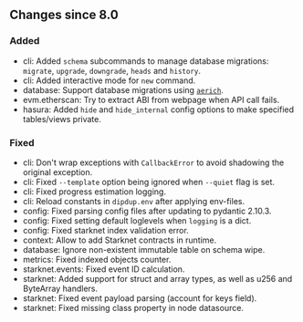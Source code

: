 <!-- markdownlint-disable first-line-h1 -->
## Changes since 8.0

### Added

- cli: Added `schema` subcommands to manage database migrations: `migrate`, `upgrade`, `downgrade`, `heads` and `history`.
- cli: Added interactive mode for `new` command.
- database: Support database migrations using [`aerich`](https://github.com/tortoise/aerich).
- evm.etherscan: Try to extract ABI from webpage when API call fails.
- hasura: Added `hide` and `hide_internal` config options to make specified tables/views private.

### Fixed

- cli: Don't wrap exceptions with `CallbackError` to avoid shadowing the original exception.
- cli: Fixed `--template` option being ignored when `--quiet` flag is set.
- cli: Fixed progress estimation logging.
- cli: Reload constants in `dipdup.env` after applying env-files.
- config: Fixed parsing config files after updating to pydantic 2.10.3.
- config: Fixed setting default loglevels when `logging` is a dict.
- config: Fixed starknet index validation error.
- context: Allow to add Starknet contracts in runtime.
- database: Ignore non-existent immutable table on schema wipe.
- metrics: Fixed indexed objects counter.
- starknet.events: Fixed event ID calculation.
- starknet: Added support for struct and array types, as well as u256 and ByteArray handlers.
- starknet: Fixed event payload parsing (account for keys field).
- starknet: Fixed missing class property in node datasource.
